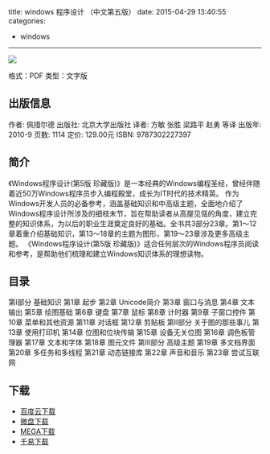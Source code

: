 title: windows 程序设计 （中文第五版）
date: 2015-04-29 13:40:55
categories:
  - windows
---

![](http://img3.douban.com/lpic/s6219932.jpg)

格式：PDF
类型：文字版

<!--more-->

## 出版信息 ##

作者: 佩措尔德 
出版社: 北京大学出版社
译者: 方敏 张胜 梁路平 赵勇 等译 
出版年: 2010-9
页数: 1114
定价: 129.00元
ISBN: 9787302227397

## 简介 ##

《Windows程序设计(第5版 珍藏版)》是一本经典的Windows编程圣经，曾经伴随着近50万Windows程序员步入编程殿堂，成长为IT时代的技术精英。
作为Windows开发人员的必备参考，涵盖基础知识和中高级主题，全面地介绍了Windows程序设计所涉及的细枝末节，旨在帮助读者从高屋见瓴的角度，建立完整的知识体系，为以后的职业生涯奠定良好的基础。全书共3部分23章。第1～12章着重介绍基础知识，第13～18章的主题为图形，第19～23章涉及更多高级主题。
《Windows程序设计(第5版 珍藏版)》适合任何层次的Windows程序员阅读和参考，是帮助他们梳理和建立Windows知识体系的理想读物。

## 目录 ##

第I部分 基础知识
第1章 起步
第2章 Unicode简介
第3章 窗口与消息
第4章 文本输出
第5章 绘图基础
第6章 键盘
第7章 鼠标
第8章 计时器
第9章 子窗口控件
第10章 菜单和其他资源
第11章 对话框
第12章 剪贴板
第II部分 关于图的那些事儿
第13章 使用打印机
第14章 位图和位块传输
第15章 设备无关位图
第16章 调色板管理器
第17章 文本和字体
第18章 图元文件
第III部分 高级主题
第19章 多文档界面
第20章 多任务和多线程
第21章 动态链接库
第22章 声音和音乐
第23章 尝试互联网

## 下载 ##

* [百度云下载](http://pan.baidu.com/s/1ntDm6rn)
* [微盘下载](http://vdisk.weibo.com/s/aADaW4YROTAK6)
* [MEGA下载](https://mega.co.nz/#!XQ8EgIaD!N5R4MTcXxSlwkQ3gV8Udmb9AhHbZ61SuXQN3UZDHG7M)
* [千易下载](http://1000eb.com/1ggd5)
